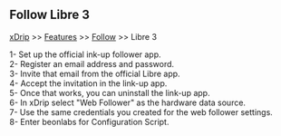 ## Follow Libre 3
[xDrip](../README.md) >> [Features](./Features_page.md) >> [Follow](./Follow_page.md) >> Libre 3  
  
1- Set up the official ink-up follower app.  
2- Register an email address and password.  
3- Invite that email from the official Libre app.  
4- Accept the invitation in the link-up app.  
5- Once that works, you can uninstall the link-up app.  
6- In xDrip select "Web Follower" as the hardware data source.  
7- Use the same credentials you created for the web follower settings.  
8- Enter beonlabs for Configuration Script.  
